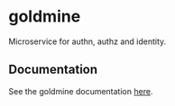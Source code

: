 # goldmine

Microservice for authn, authz and identity.

## Documentation

See the goldmine documentation [here](https://docs.provide.services/microservices/goldmine).
